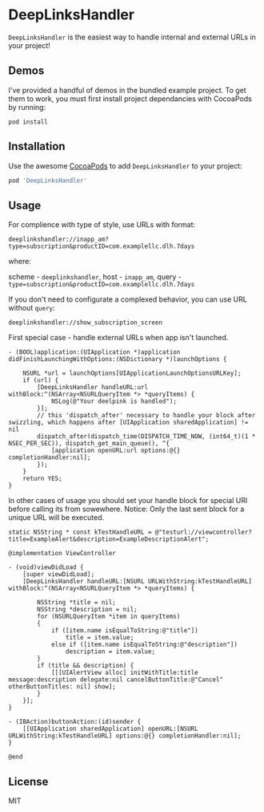 DeepLinksHandler
===========

`DeepLinksHandler` is the easiest way to handle internal and external URLs in your project!

## Demos

I've provided a handful of demos in the bundled example project. To get them to work, you must first install project dependancies with CocoaPods by running:

```
pod install
```


## Installation

Use the awesome [CocoaPods](http://cocoapods.org/) to add `DeepLinksHandler` to your project:

```ruby
pod 'DeepLinksHandler'
```

## Usage

For complience with type of style, use URLs with format:

`deeplinkshandler://inapp_am?type=subscription&productID=com.examplellc.dlh.7days`

where:

scheme - `deeplinkshandler`,
host   - `inapp_am`,
query  - `type=subscription&productID=com.examplellc.dlh.7days`


If you don't need to configurate а complexed behavior, you can use URL without `query`:

`deeplinkshandler://show_subscription_screen`

First special case - handle external URLs when app isn't launched. 

```objc
- (BOOL)application:(UIApplication *)application didFinishLaunchingWithOptions:(NSDictionary *)launchOptions {
    
    NSURL *url = launchOptions[UIApplicationLaunchOptionsURLKey];
    if (url) {
        [DeepLinksHandler handleURL:url withBlock:^(NSArray<NSURLQueryItem *> *queryItems) {
            NSLog(@"Your deelpink is handled");
        }];
        // this 'dispatch_after' necessary to handle your block after swizzling, which happens after [UIApplication sharedApplication] != nil
        dispatch_after(dispatch_time(DISPATCH_TIME_NOW, (int64_t)(1 * NSEC_PER_SEC)), dispatch_get_main_queue(), ^{
            [application openURL:url options:@{} completionHandler:nil];
        });
    }
    return YES;
}
```
In other cases of usage you should set your handle block for special URl before calling its from sowewhere.
Notice: Only the last sent block for a unique URL will be executed.

```objc
static NSString * const kTestHandleURL = @"testurl://viewcontroller?title=ExampleAlert&description=ExampleDescriptionAlert";

@implementation ViewController

- (void)viewDidLoad {
    [super viewDidLoad];
    [DeepLinksHandler handleURL:[NSURL URLWithString:kTestHandleURL] withBlock:^(NSArray<NSURLQueryItem *> *queryItems) {
        
        NSString *title = nil;
        NSString *description = nil;
        for (NSURLQueryItem *item in queryItems)
        {
            if ([item.name isEqualToString:@"title"])
                title = item.value;
            else if ([item.name isEqualToString:@"description"])
                description = item.value;
        }
        if (title && description) {
            [[[UIAlertView alloc] initWithTitle:title message:description delegate:nil cancelButtonTitle:@"Cancel" otherButtonTitles: nil] show];
        }
    }];
}

- (IBAction)buttonAction:(id)sender {
    [[UIApplication sharedApplication] openURL:[NSURL URLWithString:kTestHandleURL] options:@{} completionHandler:nil];
}

@end
```

## License

MIT

